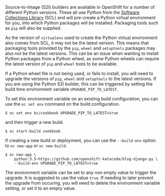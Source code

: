 Source-to-Image (S2I) builders are available in OpenShift for a number of different Python versions. These all use Python from the [Software Collections Library](https://www.softwarecollections.org/) (SCL) and will pre-create a Python virtual environment for you, into which Python packages will be installed. Packaging tools such as ``pip`` will also be supplied.

As the version of ``virtualenv`` used to create the Python virtual environment also comes from SCL, it may not be the latest version. This means that packaging tools provided by the ``pip``, ``wheel`` and ``setuptools`` packages may also not be the latest versions. This can be an issue when wanting to install Python packages from a Python wheel, as some Python wheels can require the latest version of ``pip`` and ``wheel`` tools to be available.

If a Python wheel file is not being used, or fails to install, you will need to upgrade the versions of ``pip``, ``wheel`` and ``setuptools`` to the latest versions. If you are using the Python S2I builder, this can be triggered by setting the build time environment variable ``UPGRADE_PIP_TO_LATEST``.

To set this environment variable on an existing build configuration, you can use the ``oc set env`` command on the build configuration.

```
$ oc set env bc/cookbook UPGRADE_PIP_TO_LATEST=true
```

and then trigger a new build.

```
$ oc start-build cookbook
```

If creating a new build or deployment, you can use the ``--build-env`` option to ``oc new-app`` or ``oc new-build``.

```
$ oc new-app \
    python:3.5~https://github.com/openshift-katacoda/blog-django-py \
    --build-env UPGRADE_PIP_TO_LATEST=true
```

The environment variable can be set to any non empty value to trigger the upgrade. It is suggested to use the value ``true``. If needing to later prevent the upgrade from occuring, you will need to delete the environment variable setting, or set it to an empty value.
